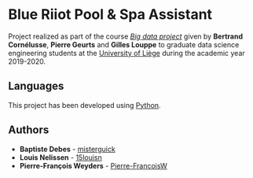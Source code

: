 # Blue Riiot Pool & Spa Assistant

Project realized as part of the course *[Big data project](https://github.com/glouppe/proj0016-big-data-project)* given by **Bertrand Cornélusse**, **Pierre Geurts** and **Gilles Louppe** to graduate data science engineering students at the [University of Liège](https://www.uliege.be/) during the academic year 2019-2020.

## Languages

This project has been developed using [Python](https://www.python.org/).

## Authors

* **Baptiste Debes** - [misterguick](https://github.com/misterguick)
* **Louis Nelissen** - [15louisn](https://github.com/15louisn)
* **Pierre-François Weyders** - [Pierre-FrancoisW](https://github.com/Pierre-FrancoisW)
